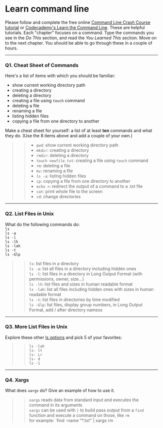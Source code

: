 # Learn command line

Please follow and complete the free online [Command Line Crash Course
tutorial](https://web.archive.org/web/20160708171659/http://cli.learncodethehardway.org/book/) or [Codecademy's Learn the Command Line](https://www.codecademy.com/learn/learn-the-command-line). These are helpful tutorials. Each "chapter" focuses on a command. Type the commands you see in the _Do This_ section, and read the _You Learned This_ section. Move on to the next chapter. You should be able to go through these in a couple of hours.

---

### Q1.  Cheat Sheet of Commands  

Here's a list of items with which you should be familiar:  
* show current working directory path
* creating a directory
* deleting a directory
* creating a file using `touch` command
* deleting a file
* renaming a file
* listing hidden files
* copying a file from one directory to another

Make a cheat sheet for yourself: a list of at least **ten** commands and what they do.  (Use the 8 items above and add a couple of your own.)  

> > * `pwd`: show current working directory path
> > * `mkdir`: creating a directory
> > * `rmdir`: deleting a directory
> > * `touch newfile.txt`: creating a file using `touch` command
> > * `rm`: deleting a file
> > * `mv`: renaming a file
> > * `ls -a`: listing hidden files
> > * `cp`: copying a file from one directory to another
> > * `echo >`: redirect the output of a command to a .txt file
> > * `cat`: print whole file to the screen
> > * `cd`: change directories
---

### Q2.  List Files in Unix   

What do the following commands do:  
`ls`  
`ls -a`  
`ls -l`  
`ls -lh`  
`ls -lah`  
`ls -t`  
`ls -Glp`  

> >`ls`: list files in a directory  
> >`ls -a`: list all files in a directory including hidden ones  
> >`ls -l`: list files in a directory in Long Output Format (with permissions, owner, size...)  
> >`ls -lh`: list files and sizes in human readable format  
> >`ls -lah`: list all files including hidden ones with sizes in human readable format  
> >`ls -t`: list files in directories by time modified  
> >`ls -Glp`: list files, display group numbers, in Long Output Format, add / after directory namess

---

### Q3.  More List Files in Unix  

Explore these other [ls options](http://www.techonthenet.com/unix/basic/ls.php) and pick 5 of your favorites:

> > `ls -lah`  
> > `ls- lt`  
> > `ls- Lr`  
> > `ls- d`  
> > `ls -1`   

---

### Q4.  Xargs   

What does `xargs` do? Give an example of how to use it.

> > `xargs` reads data from standard input and executes the command in its arguments  
> > `xargs` can be used with `|` to build pass output from a `find` function and execute a command on those, like `rm`  
> > for example: `find  -name "*.txt" | xargs rm  

 

